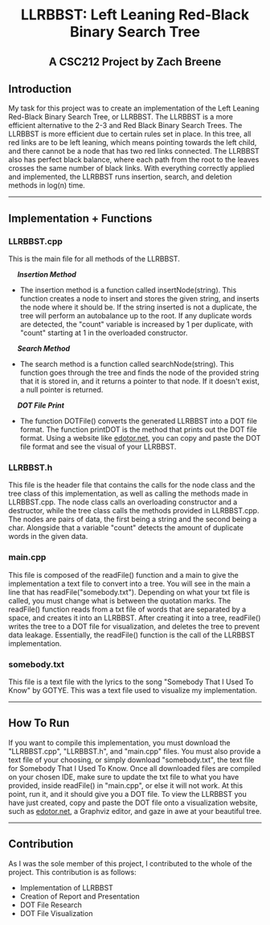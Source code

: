 <h1 align=center> LLRBBST: Left Leaning Red-Black Binary Search Tree </h1>
<h2 align=center> A CSC212 Project by Zach Breene </h2>

## Introduction
My task for this project was to create an implementation of the Left Leaning Red-Black Binary Search Tree, or LLRBBST. The LLRBBST is a more efficient alternative to the 2-3 and Red Black Binary Search Trees. The LLRBBST is more efficient due to certain rules set in place. In this tree, all red links are to be left leaning, which means pointing towards the left child, and there cannot be a node that has two red links connected. The LLRBBST also has perfect black balance, where each path from the root to the leaves crosses the same number of black links. With everything correctly applied and implemented, the LLRBBST runs insertion, search, and deletion methods in log(n) time.

---

## Implementation + Functions
### LLRBBST.cpp

This is the main file for all methods of the LLRBBST. </n>

&emsp; ***Insertion Method***

* The insertion method is a function called insertNode(string). This function creates a node to insert and stores the given string, and inserts the node where it should be. If the string inserted is not a duplicate, the tree will perform an autobalance up to the root. If any duplicate words are detected, the "count" variable is increased by 1 per duplicate, with "count" starting at 1 in the overloaded constructor.  

&emsp; ***Search Method***

* The search method is a function called searchNode(string). This function goes through the tree and finds the node of the provided string that it is stored in, and it returns a pointer to that node. If it doesn't exist, a null pointer is returned.

&emsp; ***DOT File Print***

* The function DOTFile() converts the generated LLRBBST into a DOT file format. The function printDOT is the method that prints out the DOT file format. Using a website like [edotor.net](https://edotor.net/), you can copy and paste the DOT file format and see the visual of your LLRBBST.


### LLRBBST.h

This file is the header file that contains the calls for the node class and the tree class of this implementation, as well as calling the methods made in LLRBBST.cpp. The node class calls an overloading constructor and a destructor, while the tree class calls the methods provided in LLRBBST.cpp. The nodes are pairs of data, the first being a string and the second being a char. Alongside that a variable "count" detects the amount of duplicate words in the given data.


### main.cpp

This file is composed of the readFile() function and a main to give the implementation a text file to convert into a tree. You will see in the main a line that has readFile("somebody.txt"). Depending on what your txt file is called, you must change what is between the quotation marks. The readFile() function reads from a txt file of words that are separated by a space, and creates it into an LLRBBST. After creating it into a tree, readFile() writes the tree to a DOT file for visualization, and deletes the tree to prevent data leakage. Essentially, the readFile() function is the call of the LLRBBST implementation.

### somebody.txt

This file is a text file with the lyrics to the song "Somebody That I Used To Know" by GOTYE. This was a text file used to visualize my implementation.

---

## How To Run
If you want to compile this implementation, you must download the "LLRBBST.cpp", "LLRBBST.h", and "main.cpp" files. You must also provide a text file of your choosing, or simply download "somebody.txt", the text file for Somebody That I Used To Know. Once all downloaded files are compiled on your chosen IDE, make sure to update the txt file to what you have provided, inside readFile() in "main.cpp", or else it will not work. At this point, run it, and it should give you a DOT file. To view the LLRBBST you have just created, copy and paste the DOT file onto a visualization website, such as [edotor.net](https://edotor.net/), a Graphviz editor, and gaze in awe at your beautiful tree.

---

## Contribution
As I was the sole member of this project, I contributed to the whole of the project. This contribution is as follows:
* Implementation of LLRBBST
* Creation of Report and Presentation
* DOT File Research
* DOT File Visualization
